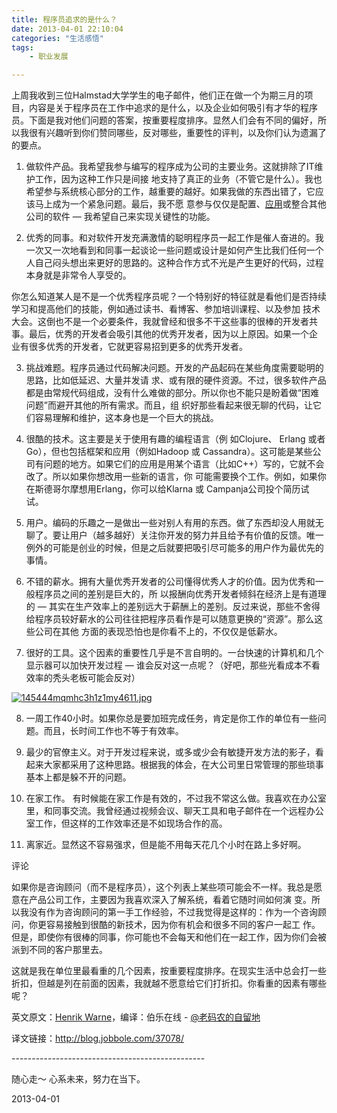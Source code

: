 ```yaml
---
title: 程序员追求的是什么？
date: 2013-04-01 22:10:04
categories: "生活感悟"
tags:
	- 职业发展

---
```


上周我收到三位Halmstad大学学生的电子邮件，他们正在做一个为期三月的项目，内容是关于程序员在工作中追求的是什么，以及企业如何吸引有才华的程序员。下面是我对他们问题的答案，按重要程度排序。显然人们会有不同的偏好，所以我很有兴趣听到你们赞同哪些，反对哪些，重要性的评判，以及你们认为遗漏了的要点。

1. 做软件产品。我希望我参与编写的程序成为公司的主要业务。这就排除了IT维护工作，因为这种工作只是间接 地支持了真正的业务（不管它是什么）。我也希望参与系统核心部分的工作，越重要的越好。如果我做的东西出错了，它应该马上成为一个紧急问题。最后，我不愿 意参与仅仅是配置、[应用][Link 1]或整合其他公司的软件 — 我希望自己来实现关键性的功能。

2. 优秀的同事。和对软件开发充满激情的聪明程序员一起工作是催人奋进的。我一次又一次地看到和同事一起谈论一些问题或设计是如何产生比我们任何一个人自己闷头想出来更好的思路的。这种合作方式不光是产生更好的代码，过程本身就是非常令人享受的。

 你怎么知道某人是不是一个优秀程序员呢？一个特别好的特征就是看他们是否持续学习和提高他们的技能，例如通过读书、看博客、参加培训课程、以及参加 技术大会。这倒也不是一个必要条件，我就曾经和很多不干这些事的很棒的开发者共事。最后，优秀的开发者会吸引其他的优秀开发者，因为以上原因。如果一个企 业有很多优秀的开发者，它就更容易招到更多的优秀开发者。

3. 挑战难题。程序员通过代码解决问题。开发的产品起码在某些角度需要聪明的思路，比如低延迟、大量并发请 求、或有限的硬件资源。不过，很多软件产品都是由常规代码组成，没有什么难做的部分。所以你也不能只是盼着做“困难问题”而避开其他的所有需求。而且，组 织好那些看起来很无聊的代码，让它们容易理解和维护，这本身也是一个巨大的挑战。

4. 很酷的技术。这主要是关于使用有趣的编程语言（例 如Clojure、 Erlang 或者 Go），但也包括框架和应用（例如Hadoop 或 Cassandra）。这可能是某些公司有问题的地方。如果它们的应用是用某个语言（比如C++）写的，它就不会改了。所以如果你想改用一些新的语言，你 可能需要换个工作。例如，如果你在斯德哥尔摩想用Erlang，你可以给Klarna 或 Campanja公司投个简历试试。

5. 用户。编码的乐趣之一是做出一些对别人有用的东西。做了东西却没人用就无聊了。要让用户（越多越好）关注你开发的努力并且给予有价值的反馈。唯一例外的可能是创业的时候，但是之后就要把吸引尽可能多的用户作为最优先的事情。

6. 不错的薪水。拥有大量优秀开发者的公司懂得优秀人才的价值。因为优秀和一般程序员之间的差别是巨大的，所 以报酬向优秀开发者倾斜在经济上是有道理的 — 其实在生产效率上的差别远大于薪酬上的差别。反过来说，那些不舍得给程序员较好薪水的公司往往把程序员看作是可以随意更换的“资源”。那么这些公司在其他 方面的表现恐怕也是你看不上的，不仅仅是低薪水。

7. 很好的工具。这个因素的重要性几乎是不言自明的。一台快速的计算机和几个显示器可以加快开发过程 — 谁会反对这一点呢？（好吧，那些光看成本不看效率的秃头老板可能会反对）


[![145444mqmhc3h1z1my4611.jpg][]][145444mqmhc3h1z1my4611.jpg]


8. 一周工作40小时。如果你总是要加班完成任务，肯定是你工作的单位有一些问题。而且，长时间工作也不等于有效率。

9. 最少的官僚主义。对于开发过程来说，或多或少会有敏捷开发方法的影子，看起来大家都采用了这种思路。根据我的体会，在大公司里日常管理的那些琐事基本上都是躲不开的问题。

10. 在家工作。 有时候能在家工作是有效的，不过我不常这么做。我喜欢在办公室里，和同事交流。我曾经通过视频会议、聊天工具和电子邮件在一个远程办公室工作，但这样的工作效率还是不如现场合作的高。

11. 离家近。显然这不容易强求，但是能不用每天花几个小时在路上多好啊。

评论

 如果你是咨询顾问（而不是程序员），这个列表上某些项可能会不一样。我总是愿意在产品公司工作，主要因为我喜欢深入了解系统，看着它随时间如何演 变。所以我没有作为咨询顾问的第一手工作经验，不过我觉得是这样的：作为一个咨询顾问，你更容易接触到很酷的新技术，因为你有机会和很多不同的客户一起工 作。但是，即使你有很棒的同事，你可能也不会每天和他们在一起工作，因为你们会被派到不同的客户那里去。

 这就是我在单位里最看重的几个因素，按重要程度排序。在现实生活中总会打一些折扣，但越是列在前面的因素，我就越不愿意给它们打折扣。你看重的因素有哪些呢？

英文原文：[Henrik Warne][]，编译：伯乐在线 - [@老码农的自留地][Link 2]

译文链接：http://blog.jobbole.com/37078/

\------------------------------------------------

随心走～ 心系未来，努力在当下。

 2013-04-01


[Link 1]: http://www.html5cn.org/portal.php?mod=list&catid=20
[145444mqmhc3h1z1my4611.jpg]: /pro/os/crawler/FZJU-6RQM-AZUV.jpg
[Henrik Warne]: http://henrikwarne.com/2013/03/26/what-do-programmers-want/
[Link 2]: http://weibo.com/ned11